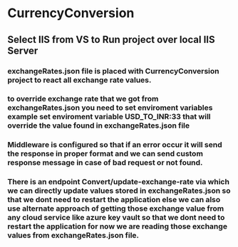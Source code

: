 # CurrencyConversion

## Select IIS from VS to Run project over local IIS Server

### exchangeRates.json file is placed with CurrencyConversion project to react all exchange rate values.

### to override exchange rate that we got from exchangeRates.json you need to set enviroment variables example set enviroment variable   USD_TO_INR:33 that will override the value found in exchangeRates.json file


### Middleware is configured so that if an error occur it will send the response in proper format and we can send custom response message in case of bad request or not found.

### There is an endpoint Convert/update-exchange-rate via which we can directly update values stored in exchangeRates.json so that we dont need to restart the application else we can also use alternate approach of getting those exchange value from any cloud service like azure key vault so that we dont need to restart the application for now we are reading those exchange values from exchangeRates.json file.
